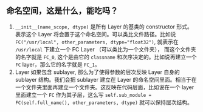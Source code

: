 ## 命名空间，这是什么，能吃吗？





1. `__init__(name_scope, dtype)` 是所有 Layer 的基类的 constructor 形式。 表示这个 Layer 将会置于这个命名空间。可以类比文件路径。比如说 `FC("/usr/local", other_parameters, dtype="float32")`, 就表示在 `/usr/local` 下建立一个 FC Layer （可以类比为一个文件夹）， 而这个文件夹的名字就是 `FC_0`, 这个是由它的 `classname` 和次序决定的。比如说再建立一个 `FC` layer，那么它的名字就是 `FC_1`。
2. Layer 如果包含 sublayer, 那么为了使得参数的层次反映 Layer 自身的 sublayer 结构。我们会把 sublayer 建立在 Layer 的命名空间里面。相当于在一个文件夹里面再建立一个文件夹。这反映在代码层面，比如说在一个 layer 里面建立一个 `FC` 作为其子层，这么写 `self.sub_module = FC(self.full_name(), other_parameters, dtype)` 就可以保持层次结构。